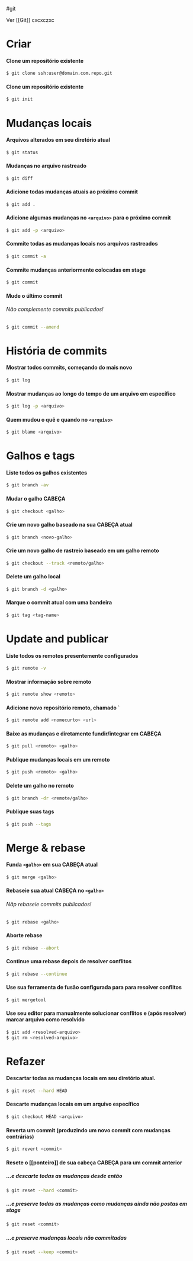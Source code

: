 #git 

Ver [[Git]]
cxcxczxc
# Criar
#### Clone um repositório existente
```bash
$ git clone ssh:user@domain.com.repo.git
```

#### Clone um repositório existente
```bash
$ git init
```

# Mudanças locais
#### Arquivos alterados em seu diretório atual
```bash
$ git status
```

#### Mudanças no arquivo rastreado
```bash
$ git diff
```

#### Adicione todas mudanças atuais ao próximo commit
```bash
$ git add .
```

#### Adicione algumas mudanças no `<arquivo>` para o próximo commit

```bash
$ git add -p <arquivo>
```

#### Commite todas as mudanças locais nos arquivos rastreados
```bash
$ git commit -a
```

#### Commite mudanças anteriormente colocadas em stage
```bash
$ git commit
```

#### Mude o último commit
###### *Não complemente commits publicados!*
```bash
$ git commit --amend
```

# História de commits
#### Mostrar todos commits, começando do mais novo
```bash
$ git log
```

#### Mostrar mudanças ao longo do tempo de um arquivo em específico
```bash
$ git log -p <arquivo>
```

#### Quem mudou o quê e quando no `<arquivo>`
```bash
$ git blame <arquivo>
```

# Galhos e tags
#### Liste todos os galhos existentes
```bash
$ git branch -av
```

#### Mudar o galho CABEÇA
```bash
$ git checkout <galho>
```

#### Crie um novo galho baseado na sua CABEÇA atual
```bash
$ git branch <novo-galho>
```

#### Crie um novo galho de rastreio baseado em um galho remoto 
```bash
$ git checkout --track <remoto/galho>
```

#### Delete um galho local
```bash
$ git branch -d <galho>
```

#### Marque o commit atual com uma bandeira
```bash
$ git tag <tag-name>
```

# Update and publicar
#### Liste todos os remotos presentemente configurados
```bash
$ git remote -v
```

#### Mostrar informação sobre remoto
```bash
$ git remote show <remoto>
```

#### Adicione novo repositório remoto, chamado `<remoto>
```bash
$ git remote add <nomecurto> <url>
```

#### Baixe as mudanças e diretamente fundir/integrar em CABEÇA
```bash
$ git pull <remoto> <galho>
```

#### Publique mudanças locais em um remoto
```bash
$ git push <remoto> <galho>
```

#### Delete um galho no remoto
```bash
$ git branch -dr <remote/galho>
```

#### Publique suas tags
```bash
$ git push --tags
```

# Merge & rebase
#### Funda `<galho>` em sua CABEÇA atual
```bash
$ git merge <galho>
```

#### Rebaseie sua atual CABEÇA no `<galho>`
###### *Nãp rebaseie commits publicados!*
```bash
$ git rebase <galho>
```

#### Aborte rebase
```bash
$ git rebase --abort
```

#### Continue uma rebase depois de resolver conflitos
```bash
$ git rebase --continue
```

#### Use sua ferramenta de fusão configurada para para resolver conflitos
```bash
$ git mergetool
```

#### Use seu editor para manualmente solucionar conflitos e (após resolver) marcar arquivo como resolvido
```bash
$ git add <resolved-arquivo>
$ git rm <resolved-arquivo>
```

# Refazer
#### Descartar todas as mudanças locais em seu diretório atual. 
```bash
$ git reset --hard HEAD
```
#### Descarte mudanças locais em um arquivo específico
```bash
$ git checkout HEAD <arquivo>
```

#### Reverta um commit (produzindo um novo commit com mudanças contrárias)
```bash
$ git revert <commit>
```

#### Resete o [[ponteiro]] de sua cabeça CABEÇA para um commit anterior
##### ...e descarte todas as mudanças desde então
```bash
$ git reset --hard <commit>
```
##### ...e preserve todas as mudanças como mudanças ainda não postas em stage
```bash
$ git reset <commit>
```
##### ...e preserve mudanças locais não commitadas
```bash
$ git reset --keep <commit>
```

